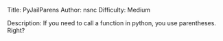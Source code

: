 Title: PyJailParens
Author: nsnc
Difficulty: Medium

Description:
If you need to call a function in python, you use parentheses. Right?
